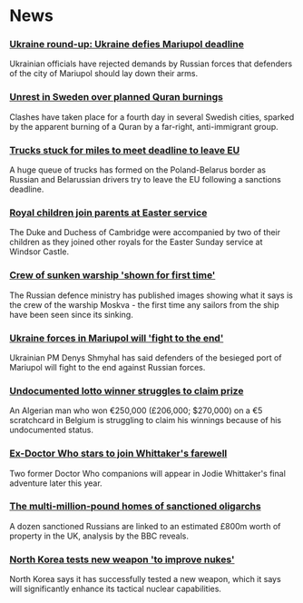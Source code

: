# News
### [Ukraine round-up: Ukraine defies Mariupol deadline](https://www.bbc.com/news/world-europe-61135894)
Ukrainian officials have rejected demands by Russian forces that defenders of the city of Mariupol should lay down their arms.
### [Unrest in Sweden over planned Quran burnings](https://www.bbc.com/news/world-europe-61134734)
Clashes have taken place for a fourth day in several Swedish cities, sparked by the apparent burning of a Quran by a far-right, anti-immigrant group. 
### [Trucks stuck for miles to meet deadline to leave EU](https://www.bbc.com/news/world-europe-61133439)
A huge queue of trucks has formed on the Poland-Belarus border as Russian and Belarussian drivers try to leave the EU following a sanctions deadline.
### [Royal children join parents at Easter service](https://www.bbc.com/news/uk-61134007)
The Duke and Duchess of Cambridge were accompanied by two of their children as they joined other royals for the Easter Sunday service at Windsor Castle.
### [Crew of sunken warship 'shown for first time'](https://www.bbc.com/news/world-europe-61129151)
The Russian defence ministry has published images showing what it says is the crew of the warship Moskva - the first time any sailors from the ship have been seen since its sinking.
### [Ukraine forces in Mariupol will 'fight to the end'](https://www.bbc.com/news/world-europe-61135901)
Ukrainian PM Denys Shmyhal has said defenders of the besieged port of Mariupol will fight to the end against Russian forces.
### [Undocumented lotto winner struggles to claim prize](https://www.bbc.com/news/world-europe-61120574)
An Algerian man who won €250,000 (£206,000; $270,000) on a €5 scratchcard in Belgium is struggling to claim his winnings because of his undocumented status.
### [Ex-Doctor Who stars to join Whittaker's farewell](https://www.bbc.com/news/entertainment-arts-61111999)
Two former Doctor Who companions will appear in Jodie Whittaker's final adventure later this year.
### [The multi-million-pound homes of sanctioned oligarchs](https://www.bbc.com/news/world-europe-61080536)
A dozen sanctioned Russians are linked to an estimated £800m worth of property in the UK, analysis by the BBC reveals. 
### [North Korea tests new weapon 'to improve nukes'](https://www.bbc.com/news/world-asia-61133225)
North Korea says it has successfully tested a new weapon, which it says will significantly enhance its tactical nuclear capabilities.
